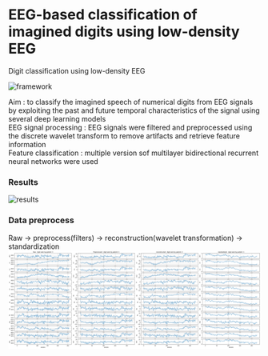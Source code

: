 # EEG-based classification of imagined digits using low-density EEG
Digit classification using low-density EEG

![framework](https://github.com/user-attachments/assets/67ebcabd-4574-4d10-aeb4-e97151581142)


Aim : to classify the imagined speech of numerical digits from EEG signals by exploiting the past and future temporal characteristics of the signal using several deep learning models  
EEG signal processing : EEG signals were filtered and preprocessed using the discrete wavelet transform to remove artifacts and retrieve feature information  
Feature classification : multiple version sof multilayer bidirectional recurrent neural networks were used

### Results 
![results](https://github.com/user-attachments/assets/4e9681a4-3567-4a79-81b3-cc0d7d1e24e6)


### Data preprocess
Raw -> preprocess(filters) -> reconstruction(wavelet transformation) -> standardization
![raw](plot/3_plot.png)

